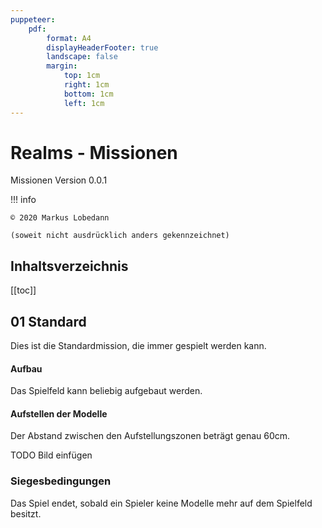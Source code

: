```yaml
---
puppeteer:
    pdf:
        format: A4
        displayHeaderFooter: true
        landscape: false
        margin:
            top: 1cm
            right: 1cm
            bottom: 1cm
            left: 1cm
---
```


# Realms - Missionen

Missionen Version 0.0.1

!!! info

    © 2020 Markus Lobedann
    
    (soweit nicht ausdrücklich anders gekennzeichnet)

## Inhaltsverzeichnis

[[toc]]

## 01 Standard

Dies ist die Standardmission, die immer gespielt werden kann.

#### Aufbau

Das Spielfeld kann beliebig aufgebaut werden.

#### Aufstellen der Modelle

Der Abstand zwischen den Aufstellungszonen beträgt genau 60cm.

TODO Bild einfügen

### Siegesbedingungen

Das Spiel endet, sobald ein Spieler keine Modelle mehr auf dem Spielfeld besitzt.

